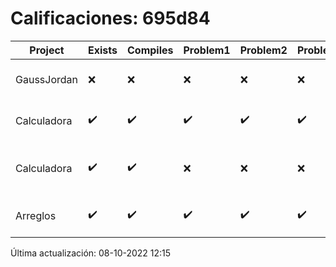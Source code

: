 # Calificaciones: 695d84
|Project|Exists|Compiles|Problem1|Problem2|Problem3|Extra|CommitHash|CommitDate|CheckDate|Comments|DueDate|Grade|
|-|-|-|-|-|-|-|-|-|-|-|-|-|
|GaussJordan|❌|❌|❌|❌|❌|❌|NA|NA|08-10-2022 12:15:27|No se encontró el archivo en PracticasCompuI/GaussJordan/GaussJordan.cpp|12-10-2022 21:00:00|5|
|Calculadora|✔️|✔️|✔️|✔️|✔️|❌|59576d555afb8aa43f4f515da2b02d5c7c430979|28-09-2022 21:01:59|28-09-2022 21:02:32|No sale con código diferente de cero con división entre cero|28-09-2022 21:00:00|10.0|
|Calculadora|✔️|✔️|❌|❌|❌|❌|80d88a6cea415f58e7c4263169dea62bbd4e8bbc|28-09-2022 19:33:36|28-09-2022 20:01:29|Revisa la operación suma-No implementaste operaciones con números flotantes-Revisa la operación división-No sale con código diferente de cero con división entre cero|28-09-2022 21:00:00|6.0|
|Arreglos|✔️|✔️|✔️|✔️|✔️|✔️|c728265c94c6ce85ed6dccca10832ff7b849b461|05-10-2022 19:04:43|05-10-2022 19:56:18|¡Excelente trabajo!|05-10-2022 21:00:00|10.0|

Última actualización: 08-10-2022 12:15